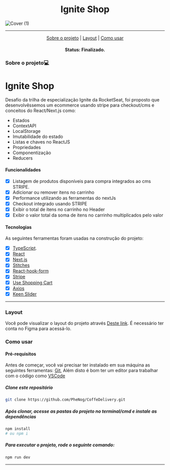 <h1 align="center">Ignite Shop</h1>

![Cover (1)](https://github.com/PheNog/ignite-shop/assets/104810112/6ad0986e-2da1-4526-b32f-65b236982857)

---

<p align="center">
 <a href="#sobre-o-projeto">Sobre o projeto</a> |
 <a href="#layout">Layout</a> | 
 <a href="#como-usar">Como usar</a> 
</p>

<h4 align="center">
   Status: Finalizado.
</h4>

### Sobre o projeto💻
# Ignite Shop
Desafio da trilha de especialização Ignite da RocketSeat, foi proposto que desenvolvêssemos um ecommerce usando stripe para checkout/cms e conceitos do React/Next.js como:
- Estados
- ContextAPI
- LocalStorage
- Imutabilidade do estado
- Listas e chaves no ReactJS
- Propriedades
- Componentização
- Reducers

#### Funcionalidades

- [X] Listagem de produtos disponíveis para compra integrados ao cms STRIPE.
- [X] Adicionar ou remover itens no carrinho
- [X] Performance utilizando as ferramentas do nextJs
- [X] Checkout integrado usando STRIPE
- [X] Exibir o total de itens no carrinho no Header
- [X] Exibir o valor total da soma de itens no carrinho multiplicados pelo valor

#### Tecnologias

As seguintes ferramentas foram usadas na construção do projeto:

- [x] [TypeScript](https://www.typescriptlang.org/).
- [x] [React](https://reactjs.org/)
- [x] [Next.js](https://nextjs.org/)
- [x] [Stitches](https://stitches.dev/)
- [x] [React-hook-form](https://react-hook-form.com/)
- [x] [Stripe](https://stripe.com/)
- [x] [Use Shopping Cart](https://useshoppingcart.com/)
- [x] [Axios](https://axios-http.com/)
- [x] [Keen Slider](https://keen-slider.io/)

___
### Layout
Você pode visualizar o layout do projeto através [Deste link](https://www.figma.com/file/FxlDRKOmznBbTH8DsTgnZU/Ignite-Shop-2.0-%E2%80%A2-Desafio-React/duplicate?type=design&node-id=2-12&mode=design). É necessário ter conta no Figma para acessá-lo.

### Como usar
#### Pré-requisitos

Antes de começar, você vai precisar ter instalado em sua máquina as seguintes ferramentas:
[Git](https://git-scm.com),  Além disto é bom ter um editor para trabalhar com o código como [VSCode](https://code.visualstudio.com/)

##### Clone este repositório
```bash
git clone https://github.com/PheNog/CoffeDelivery.git
```
##### Após clonar, acesse as pastas do projeto no terminal/cmd e instale as dependências
```bash
npm install
# ou npm i
```

##### Para executar o projeto, rode o seguinte comando:
```bash
npm run dev
```
___
